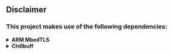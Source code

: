 ## Disclaimer
### This project makes use of the following dependencies:

<details>
<summary>
<strong>ARM MbedTLS</strong>
</summary>
<p>
This library makes use of the MbedTLS crypto/SSL library from ARM, which at the time of writing (17. January 2020) is stable at version 2.16.4, <a href="https://github.com/ARMmbed/mbedtls/blob/master/LICENSE">Apache-2.0 licensed</a> and available here: https://tls.mbed.org/download
</p>
<p>
All credits for MbedTLS go to ARM and <a href="https://github.com/ARMmbed/mbedtls/contributors">its contributors</a>.

---

#### [ARM MbedTLS](https://en.wikipedia.org/wiki/Mbed_TLS) GitHub Repo: https://github.com/ARMmbed/mbedtls
#### Used stable version 2.16.4: https://tls.mbed.org/download/start/mbedtls-2.16.4-apache.tgz

---
</p>
</details>

<details>
<summary>
<strong>Chillbuff</strong>
</summary>
<p>
This library makes use of chillbuff; a generic, lightweight, header-only dynamic-size array, which at the time of writing (17. January 2020) is <a href="https://github.com/GlitchedPolygons/chillbuff/blob/master/LICENSE">Apache-2.0 licensed</a> and available here: https://github.com/GlitchedPolygons/chillbuff
</p>
<p>

---

#### Chillbuff GitHub Repo: https://github.com/GlitchedPolygons/chillbuff
#### Used commit: [`584a5a3a0270a2478d7a0b456cb0af07221266a9`](https://github.com/GlitchedPolygons/chillbuff/tree/584a5a3a0270a2478d7a0b456cb0af07221266a9)

---
</p>
</details>
